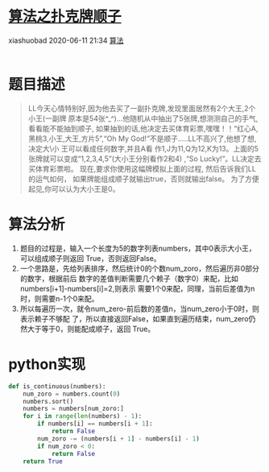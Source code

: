 <div class="blog-article">
    <h1><a href="p.html?p=\算法\算法之扑克牌顺子" class="title">算法之扑克牌顺子</a></h1>
    <span class="author">xiashuobad</span>
    <span class="time">2020-06-11 21:34</span>
    <span><a href="tags.html?t=算法" class="tag">算法</a></span>
    </div>
<br/>

# 题目描述
> LL今天心情特别好,因为他去买了一副扑克牌,发现里面居然有2个大王,2个小王(一副牌
>原本是54张^_^)...他随机从中抽出了5张牌,想测测自己的手气,看看能不能抽到顺子,
>如果抽到的话,他决定去买体育彩票,嘿嘿！！“红心A,黑桃3,小王,大王,方片5”,“Oh My
> God!”不是顺子.....LL不高兴了,他想了想,决定大\小 王可以看成任何数字,并且A看
>作1,J为11,Q为12,K为13。上面的5张牌就可以变成“1,2,3,4,5”(大小王分别看作2和4)
>,“So Lucky!”。LL决定去买体育彩票啦。 现在,要求你使用这幅牌模拟上面的过程,
>然后告诉我们LL的运气如何， 如果牌能组成顺子就输出true，否则就输出false。
>为了方便起见,你可以认为大小王是0。

# 算法分析
1. 题目的过程是，输入一个长度为5的数字列表numbers，其中0表示大小王，可以组成顺子则返回
True，否则返回False。
2. 一个思路是，先给列表排序，然后统计0的个数num_zoro，然后遍历非0部分的数字，根据前后
数字的差值判断需要几个赖子（数字0）来配，比如numbers[i+1]-numbers[i]=2,则表示
需要1个0来配，同理，当前后差值为n时，则需要n-1个0来配。
3. 所以每遍历一次，就令num_zero-前后数的差值n，当num_zero小于0时，则表示赖子不够配
了，所以直接返回False，如果直到遍历结束，num_zero仍然大于等于0，则能配成顺子，返回
True。

# python实现
```python
def is_continuous(numbers):
    num_zoro = numbers.count(0)
    numbers.sort()
    numbers = numbers[num_zoro:]
    for i in range(len(numbers) - 1):
        if numbers[i] == numbers[i + 1]:
            return False
        num_zoro -= (numbers[i + 1] - numbers[i] - 1)
        if num_zoro < 0:
            return False
    return True
```